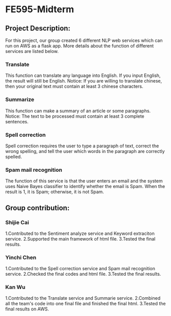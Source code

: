 # FE595-Midterm
## Project Description:
For this project, our group created 6 different NLP web services which can run on AWS as a flask app.
More details about the function of different services are listed below.
### Translate
This function can translate any language into English. If you input English, the result will still be English. 
Notice: If you are willing to translate chinese, then your original text must contain at least 3 chinese characters.
### Summarize
This function can make a summary of an article or some paragraphs.
Notice: The text to be processed must contain at least 3 complete sentences.






### Spell correction
Spell correction requires the user to type a paragraph of text, correct the wrong spelling, and tell the user which words in the paragraph are correctly spelled.

### Spam mail recognition
The function of this service is that the user enters an email and the system uses Naive Bayes classifier to identify whether the email is Spam. 
When the result is 1, it is Spam; otherwise, it is not Spam.


## Group contribution:
### Shijie Cai
1.Contributed to the Sentiment analyze service and Keyword extraciton service. 
2.Supported the main framework of html file.
3.Tested the final results.

### Yinchi Chen
1.Contributed to the Spell correction service and Spam mail recognition service. 
2.Checked the final codes and html file.
3.Tested the final results.

### Kan Wu
1.Contributed to the Translate service and Summarie service. 
2.Combined all the team's code into one final file and finished the final html.
3.Tested the final results on AWS.
